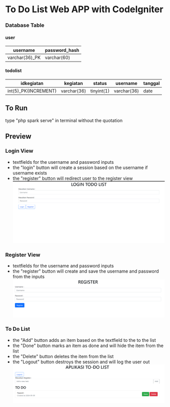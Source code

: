# To Do List Web APP with CodeIgniter
### Database Table
#### user
| username      | password_hash |
| ------------- | ------------- |
| varchar(36)_PK   | varchar(60)   |

#### todolist
| idkegiatan      | kegiatan | status      | username | tanggal |
| - | - | - | - | - 
| int(5)_PK(INCREMENT) | varchar(36) | tinyint(1) | varchar(36) | date

## To Run
type "php spark serve" in terminal without the quotation

## Preview
### Login View
- textfields for the username and password inputs
- the "login" button will create a session based on the username if username exists
- the "register" button will redirect user to the register view
![alt text](Images/Login.png)
### Register View
- textfields for the username and password inputs
- the "register" button will create and save the username and password from the inputs
![alt text](Images/Register.png)
### To Do List
- the "Add" button adds an item based on the textfield to the to the list
- the "Done" button marks an item as done and will hide the item from the list
- the "Delete" button deletes the item from the list
- the "Logout" button destroys the session and will log the user out
![alt text](Images/App.png)